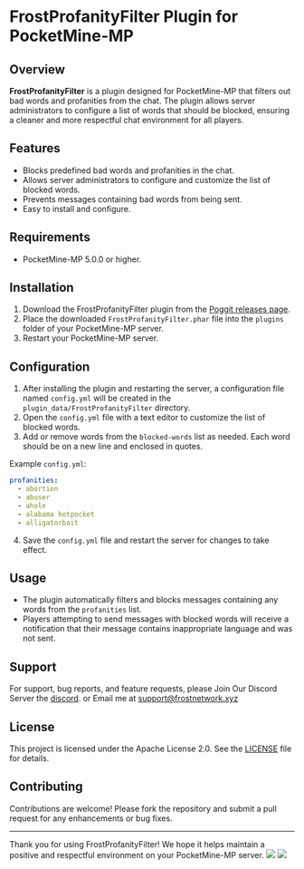 # FrostProfanityFilter Plugin for PocketMine-MP

## Overview

**FrostProfanityFilter** is a plugin designed for PocketMine-MP that filters out bad words and profanities from the chat. The plugin allows server administrators to configure a list of words that should be blocked, ensuring a cleaner and more respectful chat environment for all players.

## Features

- Blocks predefined bad words and profanities in the chat.
- Allows server administrators to configure and customize the list of blocked words.
- Prevents messages containing bad words from being sent.
- Easy to install and configure.

## Requirements

- PocketMine-MP 5.0.0 or higher.

## Installation

1. Download the FrostProfanityFilter plugin from the [Poggit releases page](https://poggit.pmmp.io/p/FrostProfanityFilter/1.0.0).
2. Place the downloaded `FrostProfanityFilter.phar` file into the `plugins` folder of your PocketMine-MP server.
3. Restart your PocketMine-MP server.

## Configuration

1. After installing the plugin and restarting the server, a configuration file named `config.yml` will be created in the `plugin_data/FrostProfanityFilter` directory.
2. Open the `config.yml` file with a text editor to customize the list of blocked words.
3. Add or remove words from the `blocked-words` list as needed. Each word should be on a new line and enclosed in quotes.

Example `config.yml`:
```yaml
profanities:
  - abortion
  - abuser
  - ahole
  - alabama hotpocket
  - alligatorbait
```

4. Save the `config.yml` file and restart the server for changes to take effect.

## Usage

- The plugin automatically filters and blocks messages containing any words from the `profanities` list.
- Players attempting to send messages with blocked words will receive a notification that their message contains inappropriate language and was not sent.

## Support

For support, bug reports, and feature requests, please Join Our Discord Server the [discord](https://discord.gg/YfcDdK5mSF).
or Email me at [support@frostnetwork.xyz](mailto:support@frostnetwork.xyz)

## License

This project is licensed under the Apache License 2.0. See the [LICENSE](https://github.com/DEVILxD5919/FrostProfanityFilter/blob/main/LICENSE) file for details.

## Contributing

Contributions are welcome! Please fork the repository and submit a pull request for any enhancements or bug fixes.

---

Thank you for using FrostProfanityFilter! We hope it helps maintain a positive and respectful environment on your PocketMine-MP server.
[![](https://poggit.pmmp.io/shield.state/FrostProfanityFilter)](https://poggit.pmmp.io/p/FrostProfanityFilter)
<a href="https://poggit.pmmp.io/p/FrostProfanityFilter"><img src="https://poggit.pmmp.io/shield.state/FrostProfanityFilter"></a>
